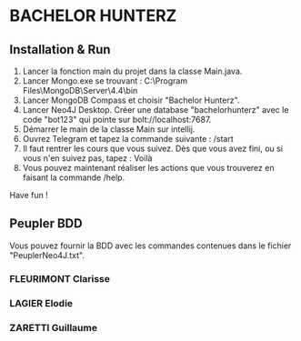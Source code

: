 # BACHELOR HUNTERZ

## Installation & Run
1. Lancer la fonction main du projet dans la classe Main.java.
2. Lancer Mongo.exe se trouvant : C:\Program Files\MongoDB\Server\4.4\bin
3. Lancer MongoDB Compass et choisir "Bachelor Hunterz".
4. Lancer Neo4J Desktop. Créer une database "bachelorhunterz" avec le code "bot123" qui pointe sur bolt://localhost:7687.
5. Démarrer le main de la classe Main sur intellij.
6. Ouvrez Telegram et tapez la commande suivante : /start
7. Il faut rentrer les cours que vous suivez. Dès que vous avez fini, ou si vous n'en suivez pas, tapez : Voilà
8. Vous pouvez maintenant réaliser les actions que vous trouverez en faisant la commande /help.

Have fun !

## Peupler BDD
Vous pouvez fournir la BDD avec les commandes contenues dans le fichier "PeuplerNeo4J.txt".

### FLEURIMONT Clarisse
### LAGIER Elodie
### ZARETTI Guillaume